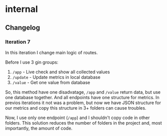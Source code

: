 # internal

## Changelog

### Iteration 7

In this iteration I change main logic of routes.

Before I use 3 gin groups:
1. `/app` - Live check and show all collected values
2. `/update` - Update metrics in local database
3. `/value` - Get one value from database

So, this method have one disadvatage, `/app` and `/value` return data, but use one database together. And all endpoints have one structure for metrics. In previos iterations it not was a problem, but now we have JSON structure for our metrics and copy this
structure in 3+ folders can cause troubles.

Now, I use only one endpoint (`/app`) and I shouldn't copy code in other folders. This solution reduces the number of folders in the project and, most importantly, the amount of code.